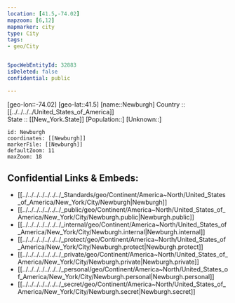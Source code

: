 ```yaml
---
location: [41.5,-74.02] 
mapzoom: [6,12] 
mapmarker: city 
type: City
tags:
- geo/City


SpocWebEntityId: 32883
isDeleted: false
confidential: public

---
```

[geo-lon::-74.02] 
[geo-lat::41.5] 
[name::Newburgh] 
Country :: [[../../../../United_States_of_America]]  
State :: [[New_York.State]] 
[Population::] 
[Unknown::] 


```leaflet
id: Newburgh
coordinates: [[Newburgh]] 
markerFile: [[Newburgh]] 
defaultZoom: 11 
maxZoom: 18
```


## Confidential Links & Embeds: 
- [[../../../../../../../_Standards/geo/Continent/America~North/United_States_of_America/New_York/City/Newburgh|Newburgh]] 
- [[../../../../../../../_public/geo/Continent/America~North/United_States_of_America/New_York/City/Newburgh.public|Newburgh.public]] 
- [[../../../../../../../_internal/geo/Continent/America~North/United_States_of_America/New_York/City/Newburgh.internal|Newburgh.internal]] 
- [[../../../../../../../_protect/geo/Continent/America~North/United_States_of_America/New_York/City/Newburgh.protect|Newburgh.protect]] 
- [[../../../../../../../_private/geo/Continent/America~North/United_States_of_America/New_York/City/Newburgh.private|Newburgh.private]] 
- [[../../../../../../../_personal/geo/Continent/America~North/United_States_of_America/New_York/City/Newburgh.personal|Newburgh.personal]] 
- [[../../../../../../../_secret/geo/Continent/America~North/United_States_of_America/New_York/City/Newburgh.secret|Newburgh.secret]] 

